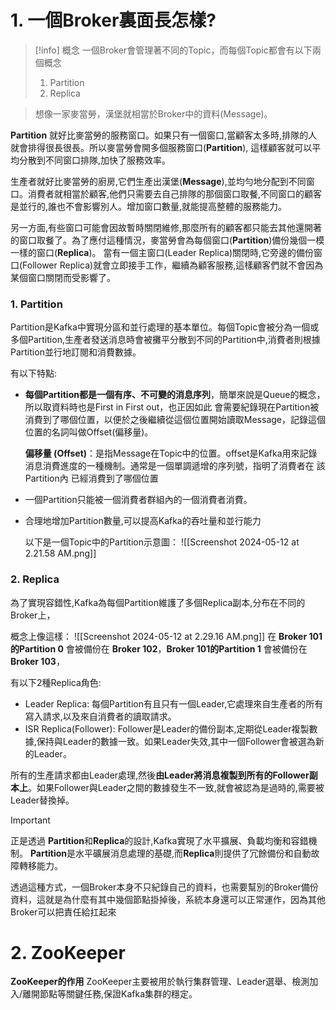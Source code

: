 
# 1.  一個Broker裏面長怎樣?

> [!info] 概念
> 一個Broker會管理著不同的Topic，而每個Topic都會有以下兩個概念
> 1. Partition
> 2. Replica

> 想像一家麥當勞，漢堡就相當於Broker中的資料(Message)。

**Partition** 就好比麥當勞的服務窗口。如果只有一個窗口,當顧客太多時,排隊的人就會排得很長很長。所以麥當勞會開多個服務窗口(**Partition**), 這樣顧客就可以平均分散到不同窗口排隊,加快了服務效率。

生產者就好比麥當勞的廚房,它們生產出漢堡(**Message**),並均勻地分配到不同窗口。消費者就相當於顧客,他們只需要去自己排隊的那個窗口取餐,不同窗口的顧客是並行的,誰也不會影響別人。增加窗口數量,就能提高整體的服務能力。

另一方面,有些窗口可能會因故暫時關閉維修,那麼所有的顧客都只能去其他還開著的窗口取餐了。為了應付這種情況，麥當勞會為每個窗口(**Partition**)備份幾個一模一樣的窗口(**Replica**)。
當有一個主窗口(Leader Replica)關閉時,它旁邊的備份窗口(Follower Replica)就會立即接手工作，繼續為顧客服務,這樣顧客們就不會因為某個窗口關閉而受影響了。

### 1. Partition

Partition是Kafka中實現分區和並行處理的基本單位。每個Topic會被分為一個或多個Partition,生產者發送消息時會被攤平分散到不同的Partition中,消費者則根據Partition並行地訂閱和消費數據。

有以下特點:
- **每個Partition都是一個有序、不可變的消息序列**，簡單來說是Queue的概念，所以取資料時也是First in First out，也正因如此 會需要紀錄現在Partition被消費到了哪個位置，以便於之後繼續從這個位置開始讀取Message，記錄這個位置的名詞叫做Offset(偏移量)。

	**偏移量 (Offset)**：是指Message在Topic中的位置。offset是Kafka用來記錄消息消費進度的一種機制。通常是一個單調遞增的序列號，指明了消費者在 該Partition內 已經消費到了哪個位置
  
- 一個Partition只能被一個消費者群組內的一個消費者消費。

- 合理地增加Partition數量,可以提高Kafka的吞吐量和並行能力
  
  以下是一個Topic中的Partition示意圖：
  ![[Screenshot 2024-05-12 at 2.21.58 AM.png]]

### 2. Replica

為了實現容錯性,Kafka為每個Partition維護了多個Replica副本,分布在不同的Broker上，

概念上像這樣：
![[Screenshot 2024-05-12 at 2.29.16 AM.png]]
在 **Broker 101的Partition 0** 會被備份在 **Broker 102**，**Broker 101的Partition 1** 會被備份在 **Broker 103**，

有以下2種Replica角色:

- Leader Replica: 每個Partition有且只有一個Leader,它處理來自生產者的所有寫入請求,以及來自消費者的讀取請求。
- ISR Replica(Follower): Follower是Leader的備份副本,定期從Leader複製數據,保持與Leader的數據一致。如果Leader失效,其中一個Follower會被選為新的Leader。

所有的生產請求都由Leader處理,然後**由Leader將消息複製到所有的Follower副本上**。如果Follower與Leader之間的數據發生不一致,就會被認為是過時的,需要被Leader替換掉。


> [!important] 
> 正是透過 **Partition**和**Replica**的設計,Kafka實現了水平擴展、負載均衡和容錯機制。
**Partition**是水平礦展消息處理的基礎,而**Replica**則提供了冗餘備份和自動故障轉移能力。
> 
> 透過這種方式，一個Broker本身不只紀錄自己的資料，也需要幫別的Broker備份資料，這就是為什麼有其中幾個節點掛掉後，系統本身還可以正常運作，因為其他Broker可以把責任給扛起來


# 2. ZooKeeper

**ZooKeeper的作用** ZooKeeper主要被用於執行集群管理、Leader選舉、檢測加入/離開節點等關鍵任務,保證Kafka集群的穩定。

